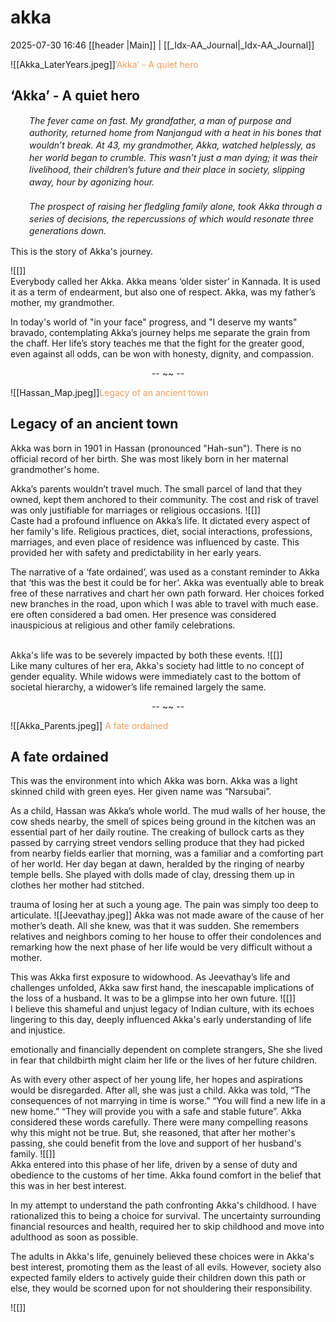 # akka

2025-07-30 16:46 
[[header |Main]] | [[_Idx-AA_Journal|_Idx-AA_Journal]]


![[Akka_LaterYears.jpeg]]<font color="#f09e5a">‘Akka’ - A quiet hero</font>
## ‘Akka’ - A quiet hero 
<p style="margin-left: 30px; line-height: 1.4; font-style: italic;">The fever came on fast. My grandfather, a man of purpose and authority, returned home from Nanjangud with a heat in his bones that wouldn’t break. At 43, my grandmother, Akka, watched helplessly, as her world began to crumble. This wasn’t just a man dying; it was their livelihood, their children’s future and their place in society, slipping away, hour by agonizing hour. <br><br>The prospect of raising her fledgling family alone, took Akka through a series of decisions, the repercussions of which would resonate three generations down. </p>

This is the story of Akka's journey.

![[]]<br>
Everybody called her Akka. Akka means ‘older sister’ in Kannada. It is used it as a term of endearment, but also one of respect. Akka, was my father’s mother, my grandmother.



In today's world of "in your face" progress, and "I deserve my wants" bravado, contemplating Akka’s journey helps me separate the grain from the chaff. Her life’s story teaches me that the fight for the greater good, even against all odds, can be won with honesty, dignity, and compassion. 
<p style="text-align: center; font-style: bold;"> -- ~~ -- </p>

![[Hassan_Map.jpeg]]<font color="#f09e5a">Legacy of an ancient town</font>
## Legacy of an ancient town
Akka was born in 1901 in Hassan (pronounced "Hah-sun"). There is no official record of her birth. She was most likely born in her maternal grandmother's home. 



Akka’s parents wouldn’t travel much. The small parcel of land that they owned, kept them anchored to their community. The cost and risk of travel was only justifiable for marriages or religious occasions.
![[]]<br>
Caste had a profound influence on Akka’s life. It dictated every aspect of her family's life. Religious practices, diet, social interactions, professions, marriages, and even place of residence was influenced by caste. This provided her with safety and predictability in her early years. 

The narrative of a ‘fate ordained’, was used as a constant reminder to Akka that ‘this was the best it could be for her’. Akka was eventually able to break free of these narratives and chart her own path forward. Her choices forked new branches in the road, upon which I was able to travel with much ease. 
ere often considered a bad omen. Her presence was considered inauspicious at religious and other family celebrations.<br><br>

Akka's life was to be severely impacted by both these events.
![[]]<br>
Like many cultures of her era, Akka's society had little to no concept of gender equality. While widows were immediately cast to the bottom of societal hierarchy, a widower’s life remained largely the same. 


<p style="text-align: center; font-style: bold;"> -- ~~ -- </p>

![[Akka_Parents.jpeg]]
<font color="#f09e5a">A fate ordained</font>
## A fate ordained

This was the environment into which Akka was born. Akka was a light skinned child with green eyes. Her given name was “Narsubai”. 

As a child, Hassan was Akka’s whole world. The mud walls of her house, the cow sheds nearby, the smell of spices being ground in the kitchen was an essential part of her daily routine. The creaking of bullock carts as they passed by carrying street vendors selling produce that they had picked from nearby fields earlier that morning, was a familiar and a comforting part of her world. Her day began at dawn, heralded by the ringing of nearby temple bells. She played with dolls made of clay, dressing them up in clothes her mother had stitched.

trauma of losing her at such a young age. The pain was simply too deep to articulate.
![[Jeevathay.jpeg]]
Akka was not made aware of the cause of her mother’s death. All she knew, was that it was sudden. She remembers relatives and neighbors coming to her house to offer their condolences and remarking how the next phase of her life would be very difficult without a mother. 


This was Akka first exposure to widowhood. As Jeevathay’s life and challenges unfolded, Akka saw first hand, the inescapable implications of the loss of a husband. It was to be a glimpse into her own future. 
![[]]<br>
I believe this shameful and unjust legacy of Indian culture, with its echoes lingering to this day, deeply influenced Akka's early understanding of life and injustice.

 emotionally and financially dependent on complete strangers, She she lived in fear that childbirth might claim her life or the lives of her future children. 

As with every other aspect of her young life, her hopes and aspirations would be disregarded. After all, she was just a child. Akka was told, “The consequences of not marrying in time is worse.” “You will find a new life in a new home.” “They will provide you with a safe and stable future”. Akka considered these words carefully. There were many compelling reasons why this might not be true. But, she reasoned, that after her mother's passing, she could benefit from the love and support of her husband's family.
![[]]<br>
Akka entered into this phase of her life, driven by a sense of duty and obedience to the customs of her time. Akka found comfort in the belief that this was in her best interest. 

In my attempt to understand the path confronting Akka's childhood. I have rationalized this to being a choice for survival. The uncertainty surrounding financial resources and health, required her to skip childhood and move into adulthood as soon as possible. 

The adults in Akka's life, genuinely believed these choices were in Akka's best interest, promoting them as the least of all evils. However, society also expected family elders to actively guide their children down this path or else, they would be scorned upon for not shouldering their responsibility. 

![[]]